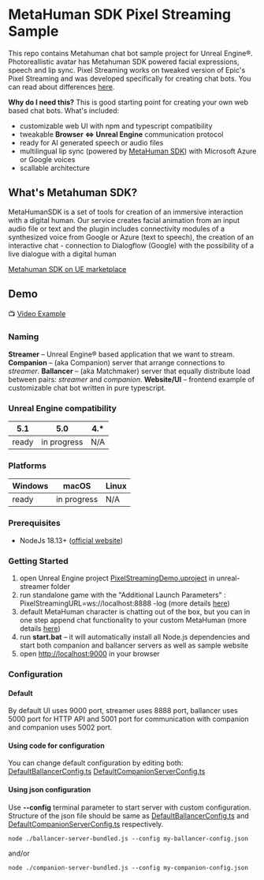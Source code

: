 # MetaHuman SDK Pixel Streaming Sample

This repo contains Metahuman chat bot sample project for Unreal Engine®. Photoreallistic avatar has Metahuman SDK powered facial expressions, speech and lip sync. Pixel Streaming works on tweaked version of Epic's Pixel Streaming and was developed specifically for creating chat bots. You can read about differences [here](./pixstreamjs.md).

**Why do I need this?**
This is good starting point for creating your own web based chat bots.
What's included:

* customizable web UI with npm and typescript compatibility
* tweakable **Browser ⇔ Unreal Engine** communication protocol
* ready for AI generated speech or audio files
* multilingual lip sync (powered by [MetaHuman SDK](https://www.unrealengine.com/marketplace/en-US/item/66b869fa0d3748e78d422e59716597b6)) with Microsoft Azure or Google voices
* scallable architecture

## What's Metahuman SDK?

MetaHumanSDK is a set of tools for creation of an immersive interaction with a digital human. Our service creates facial animation from an input audio file or text and the plugin includes connectivity modules of a synthesized voice from Google or Azure (text to speech), the creation of an interactive chat - connection to Dialogflow (Google) with the possibility of a live dialogue with a digital human

[Metahuman SDK on UE marketplace](https://www.unrealengine.com/marketplace/en-US/item/66b869fa0d3748e78d422e59716597b6)

## Demo
📺 [Video Example](https://youtu.be/gR_WcGTmenU)

### Naming

**Streamer** – Unreal Engine® based application that we want to stream.
**Companion** – (aka Companion) server that arrange connections to *streamer*.
**Ballancer** – (aka Matchmaker) server that equally distribute load between pairs: *streamer* and *companion*.
**Website/UI** – frontend example of customizable chat bot written in pure typescript.

### Unreal Engine compatibility

|5.1|5.0|4.*|
|-------|-----|-----|
|ready  |in progress|N/A|

### Platforms

|Windows|macOS|Linux|
|-------|-----|-----|
|ready  |in progress|N/A|

### Prerequisites

* NodeJs 18.13+ ([official website](https://nodejs.org/en/download))

### Getting Started

1. open Unreal Engine project [PixelStreamingDemo.uproject](./unreal-streamer/PixelStreamingDemo.uproject) in unreal-streamer folder
2. run standalone game with the "Additional Launch Parameters" : PixelStreamingURL=ws://localhost:8888 -log (more details [here](./unreal-streamer/README.md#Launch))
3. default MetaHuman character is chatting out of the box, but you can in one step append chat functionality to your custom MetaHuman (more details [here](./unreal-streamer/README.md#MetaHuman-Chat-Setup))
4. run **start.bat** – it will automatically install all Node.js dependencies and start both companion and ballancer servers as well as sample website
5. open [http://localhost:9000](http://localhost:9000) in your browser

### Configuration

#### Default

By default UI uses 9000 port, streamer uses 8888 port, ballancer uses 5000 port for HTTP API and 5001 port for communication with companion and companion uses 5002 port.

#### Using code for configuration

You can change default configuration by editing both:
[DefaultBallancerConfig.ts](./ballancer-server/src/DefaultBallancerConfig.ts)
[DefaultCompanionServerConfig.ts](./companion-server/src/DefaultCompanionServerConfig.ts)

#### Using json configuration

Use **--config** terminal parameter to start server with custom configuration. Structure of the json file should be same as [DefaultBallancerConfig.ts](./ballancer-server/src/DefaultBallancerConfig.ts) and [DefaultCompanionServerConfig.ts](./companion-server/src/DefaultCompanionServerConfig.ts) respectively.

`node ./ballancer-server-bundled.js --config my-ballancer-config.json`

and/or

`node ./companion-server-bundled.js --config my-companion-config.json`
